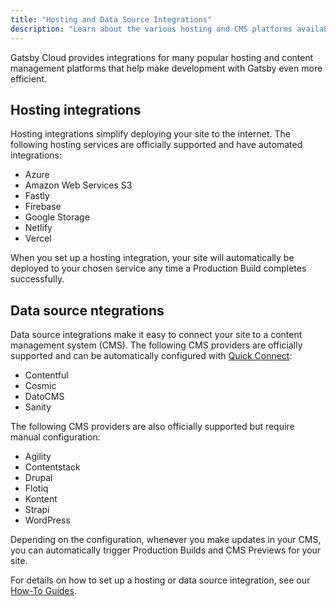 ```yaml
---
title: "Hosting and Data Source Integrations"
description: "Learn about the various hosting and CMS platforms available for integration on Gatsby Cloud"
---
```


Gatsby Cloud provides integrations for many popular hosting and content management platforms that help make development with Gatsby even more efficient.

## Hosting integrations

Hosting integrations simplify deploying your site to the internet. The following hosting services are officially supported and have automated integrations:

- Azure
- Amazon Web Services S3
- Fastly
- Firebase
- Google Storage
- Netlify
- Vercel

When you set up a hosting integration, your site will automatically be deployed to your chosen service any time a Production Build completes successfully.

## Data source ntegrations

Data source integrations make it easy to connect your site to a content management system (CMS). The following CMS providers are officially supported and can be automatically configured with [Quick Connect](/docs/reference/cloud/quick-connect):

- Contentful
- Cosmic
- DatoCMS
- Sanity

The following CMS providers are also officially supported but require manual configuration:

- Agility
- Contentstack
- Drupal
- Flotiq
- Kontent
- Strapi
- WordPress

Depending on the configuration, whenever you make updates in your CMS, you can automatically trigger Production Builds and CMS Previews for your site.

For details on how to set up a hosting or data source integration, see our [How-To Guides](/docs/how-to/cloud/).
